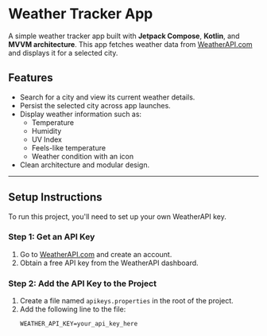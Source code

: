 # Weather Tracker App

A simple weather tracker app built with **Jetpack Compose**, **Kotlin**, and **MVVM architecture**. This app fetches weather data from [WeatherAPI.com](https://www.weatherapi.com/) and displays it for a selected city.

## Features

- Search for a city and view its current weather details.
- Persist the selected city across app launches.
- Display weather information such as:
  - Temperature
  - Humidity
  - UV Index
  - Feels-like temperature
  - Weather condition with an icon
- Clean architecture and modular design.

---

## Setup Instructions

To run this project, you'll need to set up your own WeatherAPI key.

### Step 1: Get an API Key
1. Go to [WeatherAPI.com](https://www.weatherapi.com/) and create an account.
2. Obtain a free API key from the WeatherAPI dashboard.

### Step 2: Add the API Key to the Project
1. Create a file named `apikeys.properties` in the root of the project.
2. Add the following line to the file:
   ```properties
   WEATHER_API_KEY=your_api_key_here
